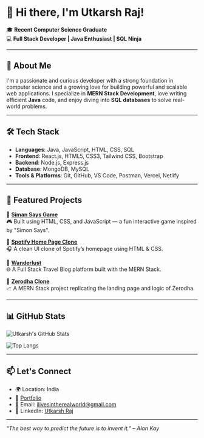 # 👋 Hi there, I'm Utkarsh Raj!

🎓 **Recent Computer Science Graduate**  
💻 **Full Stack Developer | Java Enthusiast | SQL Ninja**

---

## 🚀 About Me

I'm a passionate and curious developer with a strong foundation in computer science and a growing love for building powerful and scalable web applications. I specialize in **MERN Stack Development**, love writing efficient **Java** code, and enjoy diving into **SQL databases** to solve real-world problems.

---

## 🛠️ Tech Stack

- **Languages**: Java, JavaScript, HTML, CSS, SQL
- **Frontend**: React.js, HTML5, CSS3, Tailwind CSS, Bootstrap
- **Backend**: Node.js, Express.js
- **Database**: MongoDB, MySQL
- **Tools & Platforms**: Git, GitHub, VS Code, Postman, Vercel, Netlify

---

## 📌 Featured Projects

🌟 [**Siman Says Game**](https://github.com/Utkarsh-Raj-Profile/Siman-Says-Game)  
🎮 Built using HTML, CSS, and JavaScript — a fun interactive game inspired by "Simon Says".

🌟 [**Spotify Home Page Clone**](https://github.com/Utkarsh-Raj-Profile/Spotify-Home-page-colon)  
🎧 A clean UI clone of Spotify’s homepage using HTML & CSS.

🌟 [**Wanderlust**](https://github.com/Utkarsh-Raj-Profile/Wanderlust)  
🌐 A Full Stack Travel Blog platform built with the MERN Stack.

🌟 [**Zerodha Clone**](https://github.com/Utkarsh-Raj-Profile/Zerodha_Apna_College)  
📈 A MERN Stack project replicating the landing page and logic of Zerodha.

---

## 📊 GitHub Stats

![Utkarsh's GitHub Stats](https://github-readme-stats.vercel.app/api?username=Utkarsh-Raj-Profile&show_icons=true&theme=radical)

![Top Langs](https://github-readme-stats.vercel.app/api/top-langs/?username=Utkarsh-Raj-Profile&layout=compact&theme=radical)

---

## 📫 Let's Connect

- 🌍 Location: India
- 🔗 [Portfolio](https://bento.me/utkarsh-raj)
- 📧 Email: ilivesintherealworld@gmail.com 
- 💼 LinkedIn: [Utkarsh Raj](https://www.linkedin.com/in/utkarsh-raj-026994224/)

---

_“The best way to predict the future is to invent it.” – Alan Kay_

